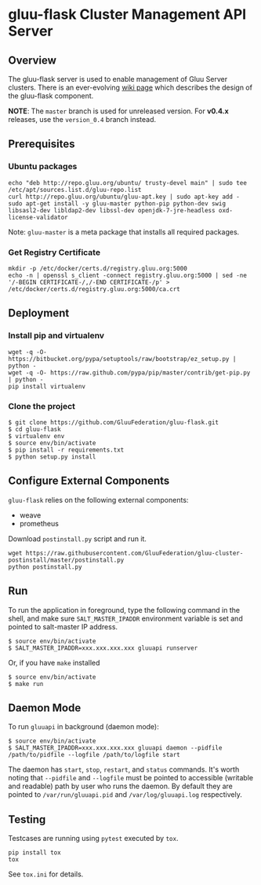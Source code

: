 # gluu-flask Cluster Management API Server

## Overview

The gluu-flask server is used to enable management of Gluu Server clusters.
There is an ever-evolving [wiki page](http://www.gluu.co/gluu_salt) which describes
the design of the gluu-flask component.

__NOTE__: The `master` branch is used for unreleased version. For __v0.4.x__ releases, use the `version_0.4` branch instead.

## Prerequisites

### Ubuntu packages

```
echo "deb http://repo.gluu.org/ubuntu/ trusty-devel main" | sudo tee /etc/apt/sources.list.d/gluu-repo.list
curl http://repo.gluu.org/ubuntu/gluu-apt.key | sudo apt-key add -
sudo apt-get install -y gluu-master python-pip python-dev swig libsasl2-dev libldap2-dev libssl-dev openjdk-7-jre-headless oxd-license-validator
```

Note: `gluu-master` is a meta package that installs all required packages.

### Get Registry Certificate

```
mkdir -p /etc/docker/certs.d/registry.gluu.org:5000
echo -n | openssl s_client -connect registry.gluu.org:5000 | sed -ne '/-BEGIN CERTIFICATE-/,/-END CERTIFICATE-/p' > /etc/docker/certs.d/registry.gluu.org:5000/ca.crt
```

## Deployment

### Install pip and virtualenv

```
wget -q -O- https://bitbucket.org/pypa/setuptools/raw/bootstrap/ez_setup.py | python -
wget -q -O- https://raw.github.com/pypa/pip/master/contrib/get-pip.py | python -
pip install virtualenv
```

### Clone the project

```
$ git clone https://github.com/GluuFederation/gluu-flask.git
$ cd gluu-flask
$ virtualenv env
$ source env/bin/activate
$ pip install -r requirements.txt
$ python setup.py install
```

## Configure External Components

`gluu-flask` relies on the following external components:

* weave
* prometheus

Download `postinstall.py` script and run it.

```
wget https://raw.githubusercontent.com/GluuFederation/gluu-cluster-postinstall/master/postinstall.py
python postinstall.py
```

## Run

To run the application in foreground, type the following command in the shell,
and make sure `SALT_MASTER_IPADDR` environment variable is set and
pointed to salt-master IP address.

```
$ source env/bin/activate
$ SALT_MASTER_IPADDR=xxx.xxx.xxx.xxx gluuapi runserver
```

Or, if you have `make` installed

```
$ source env/bin/activate
$ make run
```

## Daemon Mode

To run `gluuapi` in background (daemon mode):

```
$ source env/bin/activate
$ SALT_MASTER_IPADDR=xxx.xxx.xxx.xxx gluuapi daemon --pidfile /path/to/pidfile --logfile /path/to/logfile start
```

The daemon has `start`, `stop`, `restart`, and `status` commands.
It's worth noting that `--pidfile` and `--logfile` must be pointed to accessible (writable and readable) path by user who runs the daemon.
By default they are pointed to `/var/run/gluuapi.pid` and `/var/log/gluuapi.log` respectively.

## Testing

Testcases are running using ``pytest`` executed by ``tox``.

```
pip install tox
tox
```

See `tox.ini` for details.
